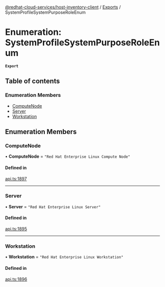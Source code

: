 [@redhat-cloud-services/host-inventory-client](../README.md) / [Exports](../modules.md) / SystemProfileSystemPurposeRoleEnum

# Enumeration: SystemProfileSystemPurposeRoleEnum

**`Export`**

## Table of contents

### Enumeration Members

- [ComputeNode](SystemProfileSystemPurposeRoleEnum.md#computenode)
- [Server](SystemProfileSystemPurposeRoleEnum.md#server)
- [Workstation](SystemProfileSystemPurposeRoleEnum.md#workstation)

## Enumeration Members

### ComputeNode

• **ComputeNode** = ``"Red Hat Enterprise Linux Compute Node"``

#### Defined in

[api.ts:1897](https://github.com/RedHatInsights/javascript-clients/blob/master/packages/host-inventory/api.ts#L1897)

___

### Server

• **Server** = ``"Red Hat Enterprise Linux Server"``

#### Defined in

[api.ts:1895](https://github.com/RedHatInsights/javascript-clients/blob/master/packages/host-inventory/api.ts#L1895)

___

### Workstation

• **Workstation** = ``"Red Hat Enterprise Linux Workstation"``

#### Defined in

[api.ts:1896](https://github.com/RedHatInsights/javascript-clients/blob/master/packages/host-inventory/api.ts#L1896)
